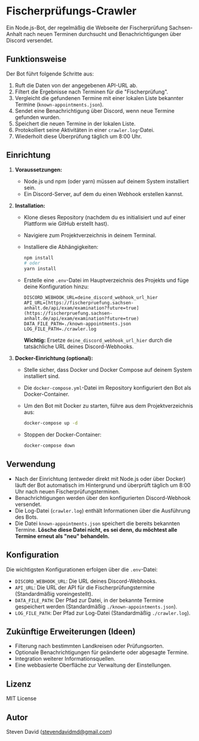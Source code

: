 # Fischerprüfungs-Crawler

Ein Node.js-Bot, der regelmäßig die Webseite der Fischerprüfung Sachsen-Anhalt nach neuen Terminen durchsucht und Benachrichtigungen über Discord versendet.

## Funktionsweise

Der Bot führt folgende Schritte aus:

1.  Ruft die Daten von der angegebenen API-URL ab.
2.  Filtert die Ergebnisse nach Terminen für die "Fischerprüfung".
3.  Vergleicht die gefundenen Termine mit einer lokalen Liste bekannter Termine (`known-appointments.json`).
4.  Sendet eine Benachrichtigung über Discord, wenn neue Termine gefunden wurden.
5.  Speichert die neuen Termine in der lokalen Liste.
6.  Protokolliert seine Aktivitäten in einer `crawler.log`-Datei.
7.  Wiederholt diese Überprüfung täglich um 8:00 Uhr.

## Einrichtung

1.  **Voraussetzungen:**
    * Node.js und npm (oder yarn) müssen auf deinem System installiert sein.
    * Ein Discord-Server, auf dem du einen Webhook erstellen kannst.

2.  **Installation:**
    * Klone dieses Repository (nachdem du es initialisiert und auf einer Plattform wie GitHub erstellt hast).
    * Navigiere zum Projektverzeichnis in deinem Terminal.
    * Installiere die Abhängigkeiten:

        ```bash
        npm install
        # oder
        yarn install
        ```
    * Erstelle eine `.env`-Datei im Hauptverzeichnis des Projekts und füge deine Konfiguration hinzu:

        ```
        DISCORD_WEBHOOK_URL=deine_discord_webhook_url_hier
        API_URL=[https://fischerpruefung.sachsen-anhalt.de/api/exam/examination?future=true](https://fischerpruefung.sachsen-anhalt.de/api/exam/examination?future=true)
        DATA_FILE_PATH=./known-appointments.json
        LOG_FILE_PATH=./crawler.log
        ```

        **Wichtig:** Ersetze `deine_discord_webhook_url_hier` durch die tatsächliche URL deines Discord-Webhooks.

3.  **Docker-Einrichtung (optional):**
    * Stelle sicher, dass Docker und Docker Compose auf deinem System installiert sind.
    * Die `docker-compose.yml`-Datei im Repository konfiguriert den Bot als Docker-Container.
    * Um den Bot mit Docker zu starten, führe aus dem Projektverzeichnis aus:

        ```bash
        docker-compose up -d
        ```
    * Stoppen der Docker-Container:

        ```bash
        docker-compose down
        ```

## Verwendung

* Nach der Einrichtung (entweder direkt mit Node.js oder über Docker) läuft der Bot automatisch im Hintergrund und überprüft täglich um 8:00 Uhr nach neuen Fischerprüfungsterminen.
* Benachrichtigungen werden über den konfigurierten Discord-Webhook versendet.
* Die Log-Datei (`crawler.log`) enthält Informationen über die Ausführung des Bots.
* Die Datei `known-appointments.json` speichert die bereits bekannten Termine. **Lösche diese Datei nicht, es sei denn, du möchtest alle Termine erneut als "neu" behandeln.**

## Konfiguration

Die wichtigsten Konfigurationen erfolgen über die `.env`-Datei:

* `DISCORD_WEBHOOK_URL`: Die URL deines Discord-Webhooks.
* `API_URL`: Die URL der API für die Fischerprüfungstermine (Standardmäßig voreingestellt).
* `DATA_FILE_PATH`: Der Pfad zur Datei, in der bekannte Termine gespeichert werden (Standardmäßig `./known-appointments.json`).
* `LOG_FILE_PATH`: Der Pfad zur Log-Datei (Standardmäßig `./crawler.log`).

## Zukünftige Erweiterungen (Ideen)

* Filterung nach bestimmten Landkreisen oder Prüfungsorten.
* Optionale Benachrichtigungen für geänderte oder abgesagte Termine.
* Integration weiterer Informationsquellen.
* Eine webbasierte Oberfläche zur Verwaltung der Einstellungen.

## Lizenz

MIT License

## Autor

Steven David (stevendavidmd@gmail.com)